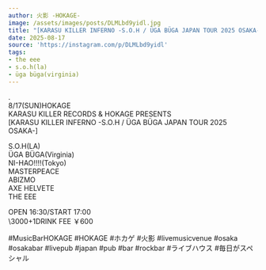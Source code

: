 ```yaml
---
author: 火影 -HOKAGE-
image: /assets/images/posts/DLMLbd9yidl.jpg
title: "[KARASU KILLER INFERNO -S.O.H / ÜGA BÜGA JAPAN TOUR 2025 OSAKA-]"
date: 2025-08-17
source: 'https://instagram.com/p/DLMLbd9yidl'
tags:
- the eee
- s.o.h(la)
- üga büga(virginia)
---
```

.<br>
8/17(SUN)HOKAGE<br>
KARASU KILLER RECORDS & HOKAGE PRESENTS<br>
[KARASU KILLER INFERNO -S.O.H / ÜGA BÜGA JAPAN TOUR 2025 OSAKA-]

S.O.H(LA)<br>
ÜGA BÜGA(Virginia)<br>
NI-HAO!!!!(Tokyo)<br>
MASTERPEACE<br>
ABIZMO<br>
AXE HELVETE<br>
THE EEE

OPEN 16:30/START 17:00<br>
\3000+1DRINK FEE ￥600

#MusicBarHOKAGE #HOKAGE #ホカゲ #火影 #livemusicvenue #osaka #osakabar #livepub #japan #pub #bar #rockbar #ライブハウス #毎日がスペシャル